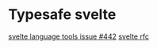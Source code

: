 # Typesafe svelte

[svelte language tools issue #442](https://github.com/sveltejs/language-tools/issues/442)
[svelte rfc](https://github.com/sveltejs/rfcs/pull/38)
